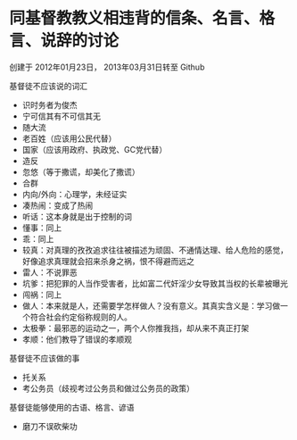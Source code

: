 # 同基督教教义相违背的信条、名言、格言、说辞的讨论

创建于 2012年01月23日， 2013年03月31日转至 Github

基督徒不应该说的词汇

- 识时务者为俊杰
- 宁可信其有不可信其无
- 随大流
- 老百姓（应该用公民代替）
- 国家（应该用政府、执政党、GC党代替）
- 造反
- 忽悠（等于撒谎，却美化了撒谎）
- 合群
- 内向/外向：心理学，未经证实
- 凑热闹：变成了热闹
- 听话：这本身就是出于控制的词
- 懂事：同上
- 乖：同上
- 较真：对真理的孜孜追求往往被描述为顽固、不通情达理、给人危险的感觉，好像追求真理就会招来杀身之祸，恨不得避而远之
- 雷人：不说罪恶
- 坑爹：把犯罪的人当作受害者，比如富二代奸淫少女导致其当权的长辈被曝光
- 闯祸：同上
- 做人：本来就是人，还需要学怎样做人？没有意义。其真实含义是：学习做一个符合社会约定俗称规则的人。
- 太极拳：最邪恶的运动之一，两个人你推我挡，却从来不真正打架
- 孝顺：他们教导了错误的孝顺观

基督徒不应该做的事
- 托关系
- 考公务员（歧视考过公务员和做过公务员的政策）


基督徒能够使用的古语、格言、谚语
- 磨刀不误砍柴功
